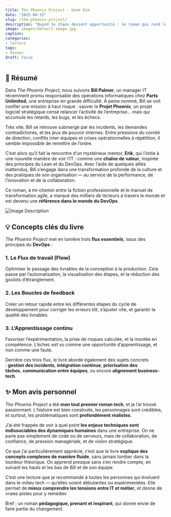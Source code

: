 ```yaml
---
title: The Phoenix Project - Gene Kim
date: "2025-04-15"
slug: /the-phoenix-project/
description: "Quand le chaos devient opportunité : le roman qui rend le DevOps passionnant"
image: images/default-image.jpg
caption: 
categories:
- lecture
tags:
- devops
draft: false
---
```


## 📖 Résumé

Dans _The Phoenix Project_, nous suivons **Bill Palmer**, un manager IT récemment promu responsable des opérations informatiques chez **Parts Unlimited**, une entreprise en grande difficulté. À peine nommé, Bill se voit confier une mission à haut risque : sauver le **Projet Phoenix**, un projet logiciel stratégique censé relancer l’activité de l’entreprise… mais qui accumule les retards, les bugs, et les échecs.

Très vite, Bill se retrouve submergé par les incidents, les demandes contradictoires, et les jeux de pouvoir internes. Entre pressions du comité de direction, conflits inter-équipes et crises opérationnelles à répétition, il semble impossible de remettre de l’ordre.

C’est alors qu’il fait la rencontre d’un mystérieux mentor, **Erik**, qui l’initie à une nouvelle manière de voir l’IT : comme une **chaîne de valeur**, inspirée des principes du Lean et du DevOps. Avec l’aide de quelques alliés inattendus, Bill s’engage dans une transformation profonde de la culture et des pratiques de son organisation — au service de la performance, de l’innovation et de la collaboration.

Ce roman, à mi-chemin entre la fiction professionnelle et le manuel de transformation agile, a marqué des milliers de lecteurs à travers le monde et est devenu une **référence dans le monde du DevOps**.

![Image Description](/ainablog/images/couverture-the-phoenix-project.jpg)

## 💡 Concepts clés du livre

_The Phoenix Project_ met en lumière trois **flux essentiels**, issus des principes du **DevOps** :

### 1. Le Flux de travail (Flow)

Optimiser le passage des livrables de la conception à la production. Cela passe par l’automatisation, la visualisation des étapes, et la réduction des goulots d’étranglement.

### 2. Les Boucles de feedback

Créer un retour rapide entre les différentes étapes du cycle de développement pour corriger les erreurs tôt, s’ajuster vite, et garantir la qualité des livrables.

### 3. L’Apprentissage continu

Favoriser l’expérimentation, la prise de risques calculée, et la montée en compétence. L’échec est vu comme une opportunité d’apprentissage, et non comme une faute.

Derrière ces trois flux, le livre aborde également des sujets concrets : **gestion des incidents**, **intégration continue**, **priorisation des tâches**, **communication entre équipes**, ou encore **alignement business-tech**.

## ✨ Mon avis personnel

_The Phoenix Project_ a été **mon tout premier roman tech**, et je l’ai trouvé passionnant. L’histoire est bien construite, les personnages sont crédibles, et surtout, les problématiques sont **profondément réalistes**.

J’ai été frappée de voir à quel point **les enjeux techniques sont indissociables des dynamiques humaines** dans une entreprise. On ne parle pas simplement de code ou de serveurs, mais de collaboration, de confiance, de pression managériale, et de vision stratégique.

Ce que j’ai particulièrement apprécié, c’est que le livre **explique des concepts complexes de manière fluide**, sans jamais tomber dans la lourdeur théorique. On apprend presque sans s’en rendre compte, en suivant les hauts et les bas de Bill et de son équipe.

C’est une lecture que je recommande à toutes les personnes qui évoluent dans le milieu tech — qu’elles soient débutantes ou expérimentées. Elle permet de **mieux comprendre les tensions entre IT et métier**, et donne de vraies pistes pour y remédier.

Bref : un roman **pédagogique, prenant et inspirant**, qui donne envie de faire partie du changement.